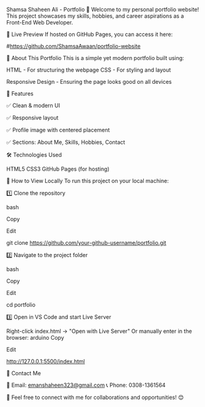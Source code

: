 Shamsa Shaheen Ali - Portfolio 🌟
Welcome to my personal portfolio website! This project showcases my skills, hobbies, and career aspirations as a Front-End Web Developer.

🔗 Live Preview
If hosted on GitHub Pages, you can access it here:

#https://github.com/ShamsaAwaan/portfolio-website

📌 About This Portfolio
This is a simple yet modern portfolio built using:

HTML - For structuring the webpage
CSS - For styling and layout

Responsive Design - Ensuring the page looks good on all devices

🎨 Features

✅ Clean & modern UI

✅ Responsive layout

✅ Profile image with centered placement

✅ Sections: About Me, Skills, Hobbies, Contact

🛠️ Technologies Used

HTML5
CSS3
GitHub Pages (for hosting)

🚀 How to View Locally
To run this project on your local machine:

1️⃣ Clone the repository

bash

Copy

Edit

git clone https://github.com/your-github-username/portfolio.git

2️⃣ Navigate to the project folder

bash

Copy

Edit

cd portfolio

3️⃣ Open in VS Code and start Live Server

Right-click index.html → "Open with Live Server"
Or manually enter in the browser:
arduino
Copy

Edit

http://127.0.0.1:5500/index.html

📧 Contact Me

📩 Email: emanshaheen323@gmail.com
📞 Phone: 0308-1361564

📌 Feel free to connect with me for collaborations and opportunities! 😊
